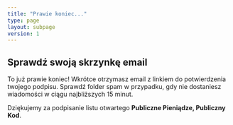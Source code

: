```yaml
---
title: "Prawie koniec..."
type: page
layout: subpage
version: 1
---
```


## Sprawdź swoją skrzynkę email

To już prawie koniec! Wkrótce otrzymasz email z linkiem do potwierdzenia twojego podpisu. Sprawdź folder spam w przypadku, gdy nie dostaniesz wiadomości w ciągu najbliższych 15 minut.

Dziękujemy za podpisanie listu otwartego **Publiczne Pieniądze, Publiczny Kod**.
